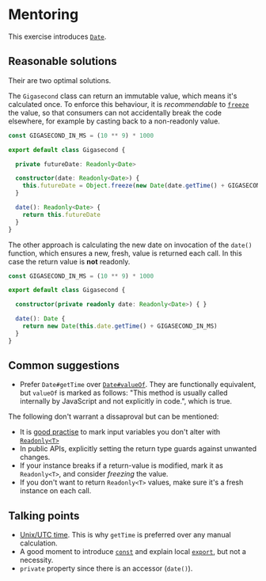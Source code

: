# Mentoring

This exercise introduces [`Date`][ref-date].

## Reasonable solutions

Their are two optimal solutions. 

The `Gigasecond` class can return an  immutable value, which means it's 
calculated once. To enforce this behaviour, it is _recommendable_ to [`freeze`][ref-freeze]
the value, so that consumers can not accidentally break the code elsewhere,
for example by casting back to a non-readonly value.

```typescript
const GIGASECOND_IN_MS = (10 ** 9) * 1000

export default class Gigasecond {

  private futureDate: Readonly<Date>

  constructor(date: Readonly<Date>) {
    this.futureDate = Object.freeze(new Date(date.getTime() + GIGASECOND_IN_MS))
  }

  date(): Readonly<Date> {
    return this.futureDate
  }
}
```

The other approach is calculating the new date on invocation of the `date()`
function, which ensures a new, fresh, value is returned each call. In this case
the return value is **not** readonly.

```typescript
const GIGASECOND_IN_MS = (10 ** 9) * 1000

export default class Gigasecond {

  constructor(private readonly date: Readonly<Date>) { }

  date(): Date {
    return new Date(this.date.getTime() + GIGASECOND_IN_MS)
  }
}
```

## Common suggestions

- Prefer `Date#getTime` over [`Date#valueOf`][ref-value-of]. They are functionally equivalent, but
  `valueOf` is marked as follows: "This method is usually called internally by JavaScript and not explicitly in code.",
  which is true.
  
The following don't warrant a dissaproval but can be mentioned:

- It is [good practise][ref-common-mistakes] to mark input variables you don't alter with [`Readonly<T>`][ref-mapped-types]
- In public APIs, explicitly setting the return type guards against unwanted changes.
- If your instance breaks if a return-value is modified, mark it as `Readonly<T>`, and consider _freezing_ the value.
- If you don't want to return `Readonly<T>` values, make sure it's a fresh instance on each call.

## Talking points

- [Unix/UTC time][wiki-unix]. This is why `getTime` is preferred over any manual calculation.
- A good moment to introduce [`const`][ref-const] and explain local [`export`][ref-export], but not a necessity.
- `private` property since there is an accessor (`date()`).

[wiki-unix]: https://en.wikipedia.org/wiki/Unix_time
[ref-const]: https://developer.mozilla.org/en-US/docs/Web/JavaScript/Reference/Statements/const
[ref-export]: https://developer.mozilla.org/en-US/docs/web/javascript/reference/statements/export
[ref-mapped-types]: https://www.typescriptlang.org/docs/handbook/advanced-types.html#mapped-types
[ref-value-of]: https://developer.mozilla.org/en-US/docs/Web/JavaScript/Reference/Global_Objects/Date/valueOf
[ref-common-mistakes]: https://github.com/DefinitelyTyped/DefinitelyTyped#common-mistakes
[ref-freeze]: https://developer.mozilla.org/en-US/docs/Web/JavaScript/Reference/Global_Objects/Object/freeze
[ref-date]: https://developer.mozilla.org/en-US/docs/Web/JavaScript/Reference/Global_Objects/Date
